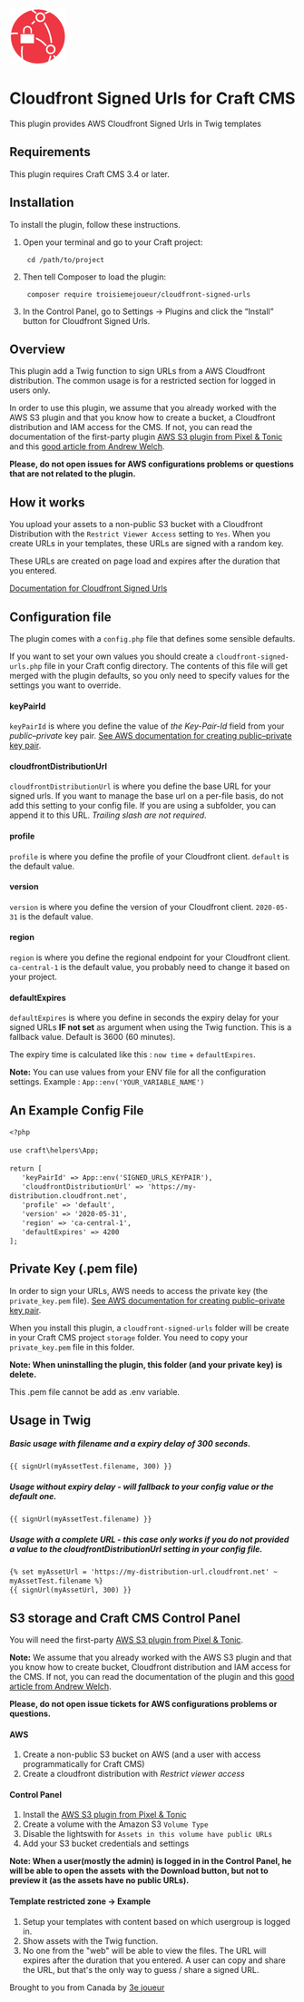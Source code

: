 <p><img src="./src/icon.svg" width="100" height="100" alt="Cloudfront Signed Url icon"></p>

<h1>Cloudfront Signed Urls for Craft CMS</h1>

This plugin provides AWS Cloudfront Signed Urls in Twig templates

## Requirements

This plugin requires Craft CMS 3.4 or later.



## Installation

To install the plugin, follow these instructions.

1. Open your terminal and go to your Craft project:

        cd /path/to/project

2. Then tell Composer to load the plugin:

        composer require troisiemejoueur/cloudfront-signed-urls

3. In the Control Panel, go to Settings → Plugins and click the “Install” button for Cloudfront Signed Urls.



## Overview

This plugin add a Twig function to sign URLs from a AWS Cloudfront distribution. The common usage is for a restricted section for logged in users only. 

In order to use this plugin, we assume that you already worked with the AWS S3 plugin and that you know how to create a bucket, a Cloudfront distribution and IAM access for the CMS. If not, you can read the documentation of the first-party plugin [AWS S3 plugin from Pixel & Tonic](https://plugins.craftcms.com/aws-s3) and this [good article from Andrew Welch](https://nystudio107.com/blog/using-aws-s3-buckets-cloudfront-distribution-with-craft-cms).

__Please, do not open issues for AWS configurations problems or questions that are not related to the plugin.__



## How it works 

You upload your assets to a non-public S3 bucket with a Cloudfront Distribution with the `Restrict Viewer Access` setting to `Yes`. When you create URLs in your templates, these URLs are signed with a random key.

These URLs are created on page load and expires after the duration that you entered. 

[Documentation for Cloudfront Signed Urls](https://docs.aws.amazon.com/AmazonCloudFront/latest/DeveloperGuide/private-content-signed-urls.html)



## Configuration file
The plugin comes with a `config.php` file that defines some sensible defaults.

If you want to set your own values you should create a `cloudfront-signed-urls.php` file in your Craft config directory. The contents of this file will get merged with the plugin defaults, so you only need to specify values for the settings you want to override.

#### keyPairId
`keyPairId` is where you define the value of _the Key-Pair-Id_ field from your _public–private_ key pair.
[See AWS documentation for creating public–private key pair](https://docs.aws.amazon.com/AmazonCloudFront/latest/DeveloperGuide/private-content-trusted-signers.html#private-content-creating-cloudfront-key-pairs).

#### cloudfrontDistributionUrl
`cloudfrontDistributionUrl` is where you define the base URL for your signed urls. If you want to manage the base url on a per-file basis, do not add this setting to your config file. If you are using a subfolder, you can append it to this URL. _Trailing slash are not required_. 


#### profile
`profile` is where you define the profile of your Cloudfront client. `default` is the default value.

#### version
`version` is where you define the version of your Cloudfront client. `2020-05-31` is the default value.

#### region
`region` is where you define the regional endpoint for your Cloudfront client. `ca-central-1` is the default value, you probably need to change it based on your project.

#### defaultExpires
`defaultExpires` is where you define in seconds the expiry delay for your signed URLs __IF not set__ as argument when using the Twig function. This is a fallback value. Default is 3600 (60 minutes).

The expiry time is calculated like this : `now time` + `defaultExpires`.

__Note:__ You can use values from your ENV file for all the configuration settings. Example : `App::env('YOUR_VARIABLE_NAME')`



## An Example Config File
```
<?php

use craft\helpers\App;

return [
   'keyPairId' => App::env('SIGNED_URLS_KEYPAIR'),
   'cloudfrontDistributionUrl' => 'https://my-distribution.cloudfront.net',
   'profile' => 'default',
   'version' => '2020-05-31',
   'region' => 'ca-central-1',
   'defaultExpires' => 4200
];
```



## Private Key (.pem file)

In order to sign your URLs, AWS needs to access the private key (the `private_key.pem` file).
[See AWS documentation for creating public–private key pair](https://docs.aws.amazon.com/AmazonCloudFront/latest/DeveloperGuide/private-content-trusted-signers.html#private-content-creating-cloudfront-key-pairs). 

When you install this plugin, a `cloudfront-signed-urls` folder will be create in your Craft CMS project `storage` folder. You need to copy your `private_key.pem` file in this folder. 

__Note: When uninstalling the plugin, this folder (and your private key) is delete.__

This .pem file cannot be add as .env variable.



## Usage in Twig


##### Basic usage with filename and a expiry delay of 300 seconds.

```
{{ signUrl(myAssetTest.filename, 300) }}
```

##### Usage without expiry delay - will fallback to your config value or the default one.
```
{{ signUrl(myAssetTest.filename) }}
```

##### Usage with a complete URL - this case only works if you do not provided a value to the _cloudfrontDistributionUrl_ setting in your config file.

```
{% set myAssetUrl = 'https://my-distribution-url.cloudfront.net' ~  myAssetTest.filename %}
{{ signUrl(myAssetUrl, 300) }}
```



## S3 storage and Craft CMS Control Panel


You will need the first-party [AWS S3 plugin from Pixel & Tonic](https://plugins.craftcms.com/aws-s3).

__Note:__ We assume that you already worked with the AWS S3 plugin and that you know how to create bucket, Cloudfront distribution and IAM access for the CMS. If not, you can read the documentation of the plugin and this [good article from Andrew Welch](https://nystudio107.com/blog/using-aws-s3-buckets-cloudfront-distribution-with-craft-cms).

__Please, do not open issue tickets for AWS configurations problems or questions.__

#### AWS 
1. Create a non-public S3 bucket on AWS (and a user with access programmatically for Craft CMS)
1. Create a cloudfront distribution with _Restrict viewer access_

#### Control Panel
1. Install the [AWS S3 plugin from Pixel & Tonic](https://plugins.craftcms.com/aws-s3)
1. Create a volume with the Amazon S3 `Volume Type`
1. Disable the lightswith for `Assets in this volume have public URLs`
1. Add your S3 bucket credentials and settings

__Note: When a user(mostly the admin) is logged in in the Control Panel, he will be able to open the assets with the Download button, but not to preview it (as the assets have no public URLs).__

#### Template restricted zone -> Example

1. Setup your templates with content based on which usergroup is logged in.
2. Show assets with the Twig function.
3. No one from the "web" will be able to view the files. The URL will expires after the duration that you entered. A user can copy and share the URL, but that's the only way to guess / share a signed URL.




Brought to you from Canada by [3e joueur](https://www.3ejoueur.com)
